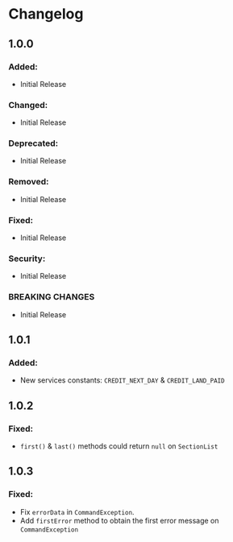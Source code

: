 Changelog
=========

1.0.0
-----

### Added:
- Initial Release

### Changed:
- Initial Release

### Deprecated:
- Initial Release

### Removed:
- Initial Release

### Fixed:
- Initial Release

### Security:
- Initial Release

### BREAKING CHANGES
- Initial Release


1.0.1
-----

### Added:
- New services constants: `CREDIT_NEXT_DAY` & `CREDIT_LAND_PAID`


1.0.2
-----

### Fixed:
- `first()` & `last()` methods could return `null` on `SectionList`


1.0.3
-----

### Fixed:
- Fix `errorData` in `CommandException`.
- Add `firstError` method to obtain the first error message on `CommandException`